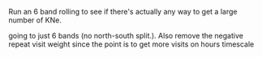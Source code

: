 Run an 6 band rolling to see if there's actually any way to get a large number of KNe.

going to just 6 bands (no north-south split.). Also remove the negative repeat visit weight since
the point is to get more visits on hours timescale

